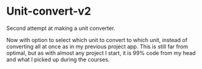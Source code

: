 # Unit-convert-v2

Second attempt at making a unit converter. 


Now with option to select which unit to convert to which unit, instead of converting all at once as in my previous project app. 
This is still far from optimal, but as with almost any project I start, it is 99% code from my head and what I picked up during the courses. 
